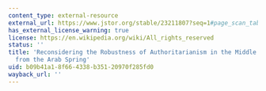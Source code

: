 ```yaml
---
content_type: external-resource
external_url: https://www.jstor.org/stable/23211807?seq=1#page_scan_tab_contents
has_external_license_warning: true
license: https://en.wikipedia.org/wiki/All_rights_reserved
status: ''
title: 'Reconsidering the Robustness of Authoritarianism in the Middle East: Lessons
  from the Arab Spring'
uid: b09b41a1-8f66-4338-b351-20970f285fd0
wayback_url: ''
---
```

